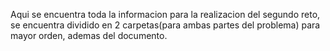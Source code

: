 Aqui se encuentra toda la informacion para la realizacion del segundo reto, se encuentra dividido en 2 carpetas(para ambas partes del problema) para mayor orden, ademas del documento.
